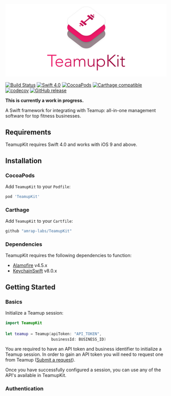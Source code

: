 <p align="center">
    <img src="Artwork/logo.png" width="890" alt="TeamupKit"/>
</p>

[![Build Status](https://travis-ci.org/amrap-labs/TeamupKit.svg?branch=master)](https://travis-ci.org/amrap-labs/TeamupKit)
[![Swift 4.0](https://img.shields.io/badge/Swift-4.0-orange.svg?style=flat)](https://developer.apple.com/swift/)
[![CocoaPods](https://img.shields.io/cocoapods/v/TeamupKit.svg)]()
[![Carthage compatible](https://img.shields.io/badge/Carthage-compatible-4BC51D.svg?style=flat)](https://github.com/Carthage/Carthage)
[![codecov](https://codecov.io/gh/amrap-labs/TeamupKit/branch/master/graph/badge.svg)](https://codecov.io/gh/amrap-labs/TeamupKit)
[![GitHub release](https://img.shields.io/github/release/amrap-labs/TeamupKit.svg)](https://github.com/amrap-labs/TeamupKit/releases)

**This is currently a work in progress.**

A Swift framework for integrating with Teamup: all-in-one management software for top fitness businesses.

## Requirements
TeamupKit requires Swift 4.0 and works with iOS 9 and above. 

## Installation

### CocoaPods
Add `TeamupKit` to your `Podfile`:

```ruby
pod 'TeamupKit'
```

### Carthage
Add `TeamupKit` to your `Cartfile`:

```ruby
github "amrap-labs/TeamupKit"
```

### Dependencies
TeamupKit requires the following dependencies to function:

- [Alamofire](https://github.com/Alamofire/Alamofire) v4.5.x
- [KeychainSwift](https://github.com/evgenyneu/keychain-swift) v8.0.x

## Getting Started

### Basics
Initialize a Teamup session:

```swift
import TeamupKit

let teamup = Teamup(apiToken: "API_TOKEN",
                    businessId: BUSINESS_ID)
```

You are required to have an API token and business identifier to initialize a Teamup session. In order to gain an API token you will need to request one from Teamup ([Submit a request](https://support.goteamup.com/hc/en-us/requests/new)).

Once you have successfully configured a session, you can use any of the API's available in TeamupKit.

### Authentication
